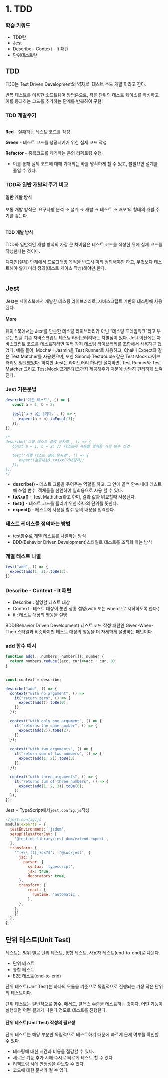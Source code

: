 # 1. TDD

### 학습 키워드

* TDD란
* Jest
* Describe - Context - It 패턴
* 단위테스트란



## TDD

TDD는 Test Driven Development의 약자로 '테스트 주도 개발'이라고 한다.

반복 테스트를 이용한 소프트웨어 방법론으로, 작은 단위의 테스트 케이스를 작성하고 이를 통과하는 코드를 추가하는 단계를 반복하여 구현!

### TDD 개발주기

<figure><img src="../.gitbook/assets/image (1).png" alt=""><figcaption></figcaption></figure>

**Red** - 실패하는 테스트 코드를 작성

**Green** - 테스트 코드를 성공시키기 위한 실제 코드 작성

**Refactor** - 중복코드를 제거하는 등의 리펙토링 수행

* 이를 통해 실체 코드에 대해 기대되는 바를 명확하게 할 수 있고, 불필요한 설계를 줄일 수 있다.



### TDD와 일반 개발의 주기 비교

#### **일반 개발 방식**

보통 개발 방식은 ‘요구사항 분석 → 설계 → 개발 → 테스트 → 배포’의 형태의 개발 주기를 갖는다.

<figure><img src="../.gitbook/assets/image (6) (1) (1).png" alt=""><figcaption></figcaption></figure>

#### **TDD 개발 방식**

TDD와 일반적인 개발 방식의 가장 큰 차이점은 테스트 코드를 작성한 뒤에 실제 코드를 작성한다는 것이다.

디자인(설계) 단계에서 프로그래밍 목적을 반드시 미리 정의해야만 하고, 무엇보다 테스트해야 할지 미리 정의(테스트 케이스 작성)해야만 한다.

<figure><img src="../.gitbook/assets/image (2).png" alt=""><figcaption></figcaption></figure>

## Jest

Jest는 페이스북에서 개발한 테스팅 라이브러리로, 자바스크립트 기반의 테스팅에 사용된다.

#### More

페이스북에서는 Jest를 단순한 테스팅 라이브러리가 아닌 “테스팅 프레임워크”라고 부르는 만큼 기존 자바스크립트 테스팅 라이브러리와는 차별점이 있다. Jest 이전에는 자바스크립트 코드를 테스트하라면 여러 가지 테스팅 라이브러리를 조합해서 사용하곤 했었다. 예를 들어, Mocha나 Jasmin을 Test Runner로 사용하고, Chai나 Expect와 같은 Test Matcher를 사용했으며, 또한 Sinon과 Testdouble 같은 Test Mock 라이브러리도 필요했었다. 하지만 Jest는 라이브러리 하나만 설치하면, Test Runner와 Test Matcher 그리고 Test Mock 프레임워크까지 제공해주기 때문에 상당히 편리하게 느껴진다.



### Jest 기본문법

```javascript
describe('계산 테스트', () => {
   const a = 1, b = 2;

   test('a + b는 3이다.', () => {
      expect(a + b).toEqual(3);
   });
});

/*
describe('그룹 테스트 설명 문자열', () => {
   const a = 1, b = 2; // 테스트에 사용할 일회용 가짜 변수 선언

   test('개별 테스트 설명 문자열', () => {
      expect(검증대상).toXxx(기대결과);
   });
});
*/

```

* **describe() -** 테스트 그룹을 묶어주는 역할을 하고, 그 안에 콜백 함수 내에 테스트에 쓰일 변수, 객체들을 선언하여 일회용으로 사용 할 수 있다.
* **toXxx() -** Test Mathcher라고 하며, 결과 값과 비교할때 사용된다.
* **test() -** 테스트 코드를 돌리기 위한 하나의 단위를 뜻한다.
* **expect() -** 테스트에 사용될 함수 등의 내용을 입력한다.



### 테스트 케이스를 정의하는 방법

* test함수로 개별 테스트를 나열하는 방식
* BDD(Behavior Driven Development)스타일로 테스트를 조직화 하는 방식

### 개별 테스트 나열

```javascript
test("add", () => {
  expect(add(1, 2)).toBe(3);
});
```

### Describe - Context - It 패턴

* Describe : 설명할 테스트 대상
* Context : 테스트 대상이 놓인 상황 설명(with 또는 when으로 시작하도록 한다.)
* it  : 테스트 대상의 행동을 설명

BDD(Behavior Driven Development) 테스트 코드 작성 패턴인 Given-When-Then 스타일과 비슷하지만 테스트 대상의 행동을 더 자세하게 설명하는 패턴이다.

### add 함수 예시

```javascript
function add(...numbers: number[]): number {
  return numbers.reduce((acc, cur)=>acc + cur, 0)
}


const context = describe;

describe("add", () => {
  context("with no argument", () => 
    it("return zero", () => {
      expect(add()).toBe(0);
    });
  });

  context("with only one argument", () => {
    it("returns the same number", () => {
      expect(add(2)).toBe(2);
    });
  });

  context("with two arguments", () => {
    it("return sum of two numbers", () => {
      expect(add(1, 2)).toBe(3);
    });
  });

  context("with three arguments", () => {
    it("returns sum of three numbers", () => {
      expect(add(1, 2, 3)).toBe(6);
    });
  });
});
```

Jest + TypeScript에서`jest.config.js`작성

```javascript
//jest.config.js
module.exports = {
  testEnvironment: 'jsdom',
  setupFilesAfterEnv: [
    '@testing-library/jest-dom/extend-expect',
  ],
  transform: {
    '^.+\\.(t|j)sx?$': ['@swc/jest', {
      jsc: {
        parser: {
          syntax: 'typescript',	
          jsx: true,
          decorators: true,
      },
      transform: {	
          react: {
            runtime: 'automatic',
          },
      },
    },
    }],
  },
};
```

## 단위 테스트(Unit Test)

테스트는 범위 별로 단위 테스트, 통합 테스트, 사용자 테스트(end-to-end)로 나뉜다.

* 단위 테스트
* 통합 테스트
* E2E 테스트(end-to-end)

단위 테스트(Unit Test)는 하나의 모듈을 기준으로 독립적으로 진행되는 가장 작은 단위의 테스트이다.

단위 테스트는 일반적으로 함수, 메서드, 클래스 수준을 테스트하는 것이다. 어떤 기능이 실행되면 어떤 결과가 나온다 정도로 테스트를 진행한다.

#### &#x20;단위 테스트(Unit Test) 작성의 필요성

단위 테스트는 해당 부분만 독립적으로 테스트하기 때문에 빠르게 문제 여부를 확인할 수 있다.

* 테스팅에 대한 시간과 비용을 절감할 수 있다.
* 새로운 기능 추가 시에 수시로 빠르게 테스트 할 수 있다.
* 리팩토링 시에 안정성을 확보할 수 있다.
* 코드에 대한 문서가 될 수 있다.



